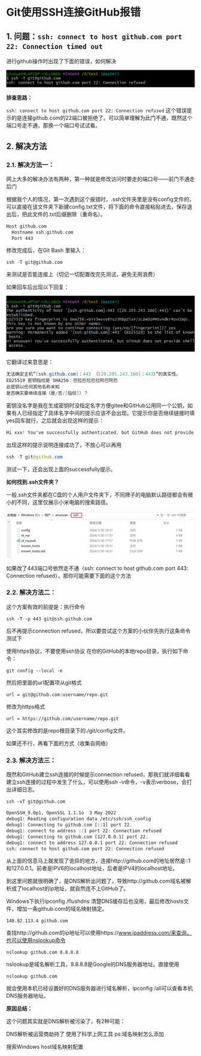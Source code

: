 # Git使用SSH连接GitHub报错

## 1. 问题：`ssh: connect to host github.com port 22: Connection timed out`

进行github操作时出现了下面的错误，如何解决

<img src="1-Git%E4%BD%BF%E7%94%A8SSH%E8%BF%9E%E6%8E%A5GitHub%E6%8A%A5%E9%94%99.assets/image-20240130184952905.png" alt="image-20240130184952905" style="zoom:80%;" />

**排查思路：**

`ssh: connect to host github.com port 22: Connection refused` 这个错误提示的是连接github.com的22端口被拒绝了。可以简单理解为此门不通，既然这个端口号走不通，那换一个端口号试试看。

## 2. 解决方法

### 2.1. 解决方法一：

网上大多的解决办法有两种，第一种就是修改访问时要走的端口号——前门不通走后门

根据我个人的情况，第一次遇到这个报错时，.ssh文件夹里是没有config文件的，可以直接在该文件夹下新建config.txt文件，将下面的命令直接粘贴进去，保存退出后，把此文件的.txt后缀删除（重命名）。

```ABAP
Host github.com
  Hostname ssh.github.com
  Port 443
```

修改完成后，在Git Bash 里输入：

```
ssh -T git@github.com
```

来测试是否能连接上（切记一切配置改完先测试，避免无用浪费）

如果回车后出现以下回复：

<img src="1-Git%E4%BD%BF%E7%94%A8SSH%E8%BF%9E%E6%8E%A5GitHub%E6%8A%A5%E9%94%99.assets/image-20240130185732358.png" alt="image-20240130185732358" style="zoom:80%;" />

它翻译过来意思是：

```java
无法确定主机“[ssh.github.com]：443 （[20.205.243.160]：443）”的真实性。
ED25519 密钥指纹是 SHA256：巴拉巴拉巴拉阿巴阿巴
此密钥以任何其他名称未知
是否确实要继续连接（是/否/[指纹]）？
```

密钥没名字是我在生成密钥时没指定名字方便gitee和GitHub公用同一个公钥，如果有人已经指定了具体名字中间的提示应该不会出现。它提示你是否继续链接时填yes回车就行，之后就会出现这样的提示：

```java
Hi xxx! You've successfully authenticated, but GitHub does not provide shell access.
```

出现这样的提示说明连接成功了，不放心可以再用

```java
ssh -T git@github.com
```


测试一下，还会出现上面的successfully提示。

**如何找到.ssh文件夹？**

 一般.ssh文件夹都在C盘的个人用户文件夹下，不同牌子的电脑默认路径都会有微小的不同，这里仅展示小米电脑的搜索路径。

<img src="1-Git%E4%BD%BF%E7%94%A8SSH%E8%BF%9E%E6%8E%A5GitHub%E6%8A%A5%E9%94%99.assets/image-20240130190050657.png" alt="image-20240130190050657" style="zoom:80%;" />

如果改了443端口号依然走不通（ssh: connect to host github.com port 443: Connection refused），那你可能需要下面的这个方法

### 2.2. 解决方法二：

这个方案有效的前提是：执行命令

```git
ssh -T -p 443 git@ssh.github.com
```

后不再提示connection refused，所以要尝试这个方案的小伙伴先执行这条命令测试下

使用https协议，不要使用ssh协议
在你的GitHub的本地repo目录，执行如下命令：

```
git config --local -e
```

然后把里面的url配置项从git格式

```
url = git@github.com:username/repo.git
```

修改为https格式

```
url = https://github.com/username/repo.git
```

这个其实修改的是repo根目录下的./git/config文件。

如果还不行，再看下面的方式（收集自网络）

### 2.3. 解决方法三：

既然和GitHub建立ssh连接的时候提示connection refused，那我们就详细看看建立ssh连接的过程中发生了什么，可以使用ssh -v命令，-v表示verbose，会打出详细日志。

```
ssh -vT git@github.com
```

```ABAP
OpenSSH_9.0p1, OpenSSL 1.1.1o  3 May 2022
debug1: Reading configuration data /etc/ssh/ssh_config
debug1: Connecting to github.com [::1] port 22.
debug1: connect to address ::1 port 22: Connection refused
debug1: Connecting to github.com [127.0.0.1] port 22.
debug1: connect to address 127.0.0.1 port 22: Connection refused
ssh: connect to host github.com port 22: Connection refused
```

从上面的信息马上就发现了诡异的地方，连接http://github.com的地址居然是::1和127.0.0.1。前者是IPV6的localhost地址，后者是IPV4的localhost地址。

到这里问题就很明确了，是DNS解析出问题了，导致http://github.com域名被解析成了localhost的ip地址，就自然连不上GitHub了。

Windows下执行ipconfig /flushdns 清楚DNS缓存后也没用，最后修改hosts文件，增加一条github.com的域名映射搞定。

```
140.82.113.4 github.com
```

查找http://github.com的ip地址可以使用https://www.ipaddress.com/来查询，也可以使用nslookup命令

```
nslookup github.com 8.8.8.8
```

nslookup是域名解析工具，8.8.8.8是Google的DNS服务器地址。直接使用

```
nslookup github.com
```

就会使用本机已经设置好的DNS服务器进行域名解析，ipconfig /all可以查看本机DNS服务器地址。

**原因总结：**

这个问题其实就是DNS解析被污染了，有2种可能：

DNS解析被运营商劫持了
使用了科学上网工具
ps:域名映射怎么添加

搜索Windows host域名映射配置

